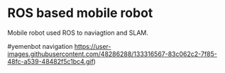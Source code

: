 # ROS based mobile robot
 Mobile robot used ROS to naviagtion and SLAM.


#yemenbot navigation
 https://user-images.githubusercontent.com/48286288/133316567-83c062c2-7f85-48fc-a539-48482f5c1bc4.gif)
 

